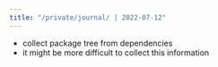 ```yaml
---
title: "/private/journal/ | 2022-07-12"
---
```


- collect package tree from dependencies
- it might be more difficult to collect this information 